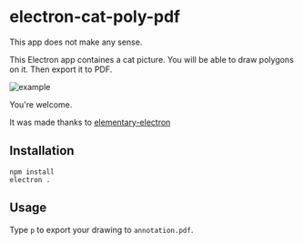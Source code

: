 # electron-cat-poly-pdf

This app does not make any sense.

This Electron app containes a cat picture. You will be able to draw polygons on it. Then export it to PDF.

![example](https://i.imgur.com/i3TMe7n.png)

You're welcome.

It was made thanks to [elementary-electron](https://github.com/maxogden/elementary-electron)

## Installation

```
npm install
electron .
```

## Usage

Type `p` to export your drawing to `annotation.pdf`.
